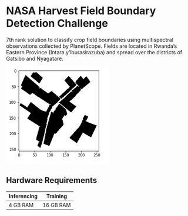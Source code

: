 # NASA Harvest Field Boundary Detection Challenge

7th rank solution to classify crop field boundaries using multispectral observations collected by PlanetScope. Fields are located in Rwanda’s Eastern Province (Intara y’lburasirazuba) and spread over the districts of Gatsibo and Nyagatare. 

![Fileds](images/fileds1.png)

## Hardware Requirements

|Inferencing|Training|
|-----------|--------|
|4 GB RAM | 16 GB RAM|
